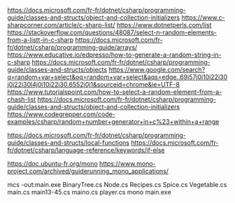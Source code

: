 https://docs.microsoft.com/fr-fr/dotnet/csharp/programming-guide/classes-and-structs/object-and-collection-initializers
https://www.c-sharpcorner.com/article/c-sharp-list/
https://www.dotnetperls.com/list
https://stackoverflow.com/questions/48087/select-n-random-elements-from-a-listt-in-c-sharp
https://docs.microsoft.com/fr-fr/dotnet/csharp/programming-guide/arrays/
https://www.educative.io/edpresso/how-to-generate-a-random-string-in-c-sharp
https://docs.microsoft.com/fr-fr/dotnet/csharp/programming-guide/classes-and-structs/objects
https://www.google.com/search?q=random+var+select&oq=random+var+select&aqs=edge..69i57j0i10i22i30j0i22i30l4j0i10i22i30.6552j0j1&sourceid=chrome&ie=UTF-8
https://www.tutorialspoint.com/how-to-select-a-random-element-from-a-chash-list
https://docs.microsoft.com/fr-fr/dotnet/csharp/programming-guide/classes-and-structs/object-and-collection-initializers
https://www.codegrepper.com/code-examples/csharp/random+number+generator+in+c%23+within+a+range

https://docs.microsoft.com/fr-fr/dotnet/csharp/programming-guide/classes-and-structs/local-functions
https://docs.microsoft.com/fr-fr/dotnet/csharp/language-reference/keywords/if-else




https://doc.ubuntu-fr.org/mono
https://www.mono-project.com/archived/guiderunning_mono_applications/


mcs -out:main.exe BinaryTree.cs Node.cs Recipes.cs Spice.cs Vegetable.cs main.cs main13-45.cs maino.cs player.cs
mono main.exe